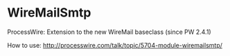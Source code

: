 WireMailSmtp
============

ProcessWire: Extension to the new WireMail baseclass (since PW 2.4.1)

How to use: http://processwire.com/talk/topic/5704-module-wiremailsmtp/
